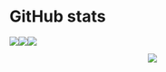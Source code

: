 # GitHub stats

<p align="center" style="display:flex;" >
  <img src="https://github-readme-stats.vercel.app/api?username=FlorianLebecque&theme=transparent&hide_border=false&include_all_commits=false&count_private=true">
  <img src="https://github-readme-streak-stats.herokuapp.com/?user=FlorianLebecque&theme=transparent&hide_border=false">
  <img src="https://github-readme-stats.vercel.app/api/top-langs/?username=FlorianLebecque&theme=transparent&hide_border=false&include_all_commits=false&count_private=true&layout=compact">
</p>

<p align="center">
  <img src="https://github-profile-trophy.vercel.app/?username=FlorianLebecque&theme=transparent">
</p>

